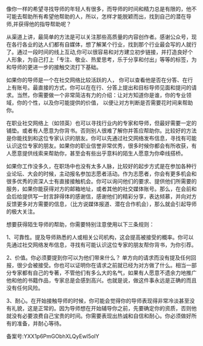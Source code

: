 像你一样的希望寻找导师的年轻人有很多，而导师的时间和精力总是有限的，他不可能去帮助所有希望他帮助的人，所以，怎样才能脱颖而出，找到自己的潜在导师,并获得他的指导帮助呢？

从渠道上讲，最简单的方法是可以关注那些高质量的内容创作者。感谢公众号，现在各行各业的达人们都有自媒体，想了解某个行业，找到那个行业最会写的人就行了。通过一段时间的线上互动,你可以很容易和对方建立初步链接，并打造良好个人形象，为自己打上「专注、敬业、热爱思考，乐于分享和付出」等等的标签，为和导师的更进一步的接触交流打下基础。

如果你的导师是一个在社交网络比较活跃的人， 你可以查看他是否在分答、在行上有账号。最直接的方式，你可以在在行、分答上提出和目标导师见面和提问的请求。当然，你需要做一个非常简洁有力的介绍：让对方知道你是谁，你的专业领域，你的个性，以及你可能提供的价值， 以便让对方判断是否需要花时间来帮助你。

在职业社交网络上（如领英）也可以寻找行业内的专家和导师，但最好需要一定的铺垫。或者有人愿意为你背书。否则别人很难了解你并答应帮助你。比较好的方法是你能找到和这位专家认识的朋友。你可以先通过社交网络发布信息，寻找有可能认识这位专家的朋友。如果你的职业信誉非常优秀，很多时候你都会有所收获，有人愿意提供线索来帮助你，甚至会有些出乎意料的陌生人愿意为你牵线搭桥。

如果你工作没多久，在职场中也没有太多人脉，比较好的起步方式是在参加各种行业论坛、大会的时候，主动报名参加志愿者活动。作为志愿者，你会有更多机会和很多优秀的资深人士有直接接触机会。你可以询问他们的要求、提供他们所需要的服务，如果你能获得对方的邮箱地址，或者其他的社交媒体账号。那么，在会前和会后给提供写一封言辞得体的感谢信，感谢他们的精彩分享，表达倾慕，并向对方反馈更多对方需要的信息，（比方说媒体报道、潜在合作机会），那么就会引起导师的极大关注。

想要获得陌生导师的帮助，你需要特别注意使用以下三条规则：

1、可靠性。提及导师熟悉的人或相关公司机构，这会提高被接受的概率。你可以先通过社交网络发布信息，寻找有可能认识这位专家的朋友帮你背书，为你引荐。

2、价值。你必须要提到你可以为他们带来什么？ 单方向的请求而没有提及任何回报，很少会被接受。你也可以证明你在请求之前就已经为对方做了什么。相当一部分专家都有自己的专著，不管他们有多么大的名气，如果有人愿意不遗余力地推广他和他的书籍作品，专家总是会感到高兴。也就是说，做这件事永远是正确的而且没有任何风险。

3、耐心。在开始接触导师的时候，你可能会觉得你的导师表现得非常冷淡甚至没有礼貌，这是正常的。因为导师想在开始辅导你之前，先要确定你的资质，否则他就没有必要浪费自己宝贵的时间。你需要表现出热诚和自信和耐心。你必须做好所有的准备，并耐心等待。

备案号:YXX1p6PmGObhXLQyEwI5olY